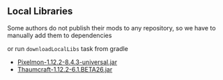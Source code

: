 ## Local Libraries

Some authors do not publish their mods to any repository, so we have to manually add them to dependencies

or run `downloadLocalLibs` task from gradle

- [Pixelmon-1.12.2-8.4.3-universal.jar](https://www.curseforge.com/minecraft/mc-mods/pixelmon/files/4348446)
- [Thaumcraft-1.12.2-6.1.BETA26.jar](https://edge.forgecdn.net/files/2629/23/Thaumcraft-1.12.2-6.1.BETA26.jar)